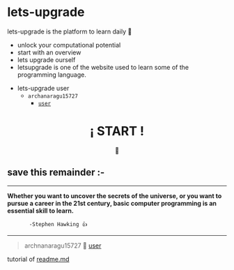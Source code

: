 # lets-upgrade  
 lets-upgrade is the platform to learn daily :book:
* unlock your computational potential
* start with an overview
* lets upgrade ourself
*  letsupgrade is one of the website used to learn some of the programming language. 
- lets-upgrade user 
  - `archanaragu15727`
    - [`user`](https://letsupgrade.in/user/archanaragu15727)
  


<div align="center">
	<h1>¡ START !</h1>
	<p>📑</p>


</div>

## save this remainder :-
---


 **Whether you want to uncover the secrets of the universe, or you want to pursue a career in the 21st century, basic computer programming is an essential skill to learn.**
 
           -Stephen Hawking 👍
  ---

  
> archnanaragu15727 🥀 [user](https://letsupgrade.in/user/archanaragu15727)
 
  tutorial of [readme.md](https://github.com/Archana-Ragu/basic-read-md) 
